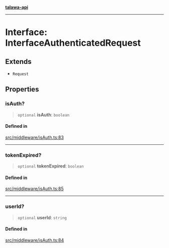 [**talawa-api**](../../../README.md)

***

# Interface: InterfaceAuthenticatedRequest

## Extends

- `Request`

## Properties

### isAuth?

> `optional` **isAuth**: `boolean`

#### Defined in

[src/middleware/isAuth.ts:83](https://github.com/Suyash878/talawa-api/blob/f376d03c37e9acd046e7cc983947432c95f74442/src/middleware/isAuth.ts#L83)

***

### tokenExpired?

> `optional` **tokenExpired**: `boolean`

#### Defined in

[src/middleware/isAuth.ts:85](https://github.com/Suyash878/talawa-api/blob/f376d03c37e9acd046e7cc983947432c95f74442/src/middleware/isAuth.ts#L85)

***

### userId?

> `optional` **userId**: `string`

#### Defined in

[src/middleware/isAuth.ts:84](https://github.com/Suyash878/talawa-api/blob/f376d03c37e9acd046e7cc983947432c95f74442/src/middleware/isAuth.ts#L84)

